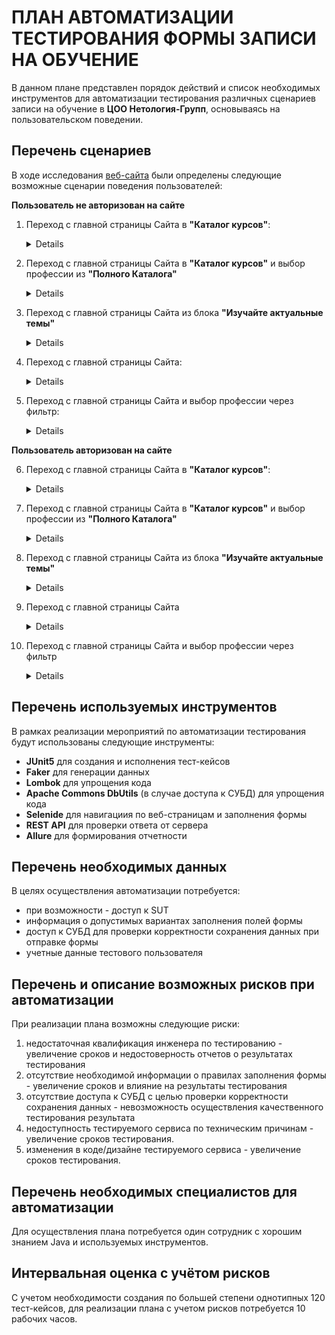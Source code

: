 # **ПЛАН АВТОМАТИЗАЦИИ ТЕСТИРОВАНИЯ ФОРМЫ ЗАПИСИ НА ОБУЧЕНИЕ**

В данном плане представлен порядок действий и список необходимых инструментов для автоматизации тестирования различных сценариев записи на обучение в **ЦОО Нетология-Групп**, основываясь на пользовательском поведении.

## **Перечень сценариев**

В ходе исследования [веб-сайта](https://netology.ru/) были определены следующие возможные сценарии поведения пользователей:

**Пользователь не авторизован на сайте**
1. Переход с главной страницы Сайта в **"Каталог курсов"**:
    <details>

    * переход в **"Каталог курсов"** вверху страницы
    * выбор из списка блока **"Программирование"**
    * выбор профессии **"Тестировщик ПО"**
    * далее один из вариантов перехода к форме записи:
        * нажатие кнопки **"Записаться"** в начале страницы в блоке с преимуществами 
        * нажатие кнопки **"Записаться"** в блоке **"Гарантия возврата денег"**
        * заполнение формы записи внизу страницы в блоке **"Запишитесь или получите консультацию"**
    * заполнение формы:
        * валидными данными
        * невалидным именем
        * невалидным номером телефона
        * невалидным email
    * отправка формы
       
    Итого по сценарию 12 тест-кейсов.


1. Переход с главной страницы Сайта в **"Каталог курсов"** и выбор профессии из **"Полного Каталога"**
    <details>

    * переход в **"Каталог курсов"** вверху страницы
    * переход в **"Полный каталог"**
    * выбор профессии **"Тестировщик ПО"** из списка
    * далее один из вариантов перехода к форме записи:
        * нажатие кнопки "Записаться" в начале страницы в блоке с преимуществами 
        * нажатие кнопки "Записаться" в блоке "Гарантия возврата денег"
        * заполнение формы записи внизу страницы в блоке "Запишитесь или получите консультацию"
    * заполнение формы:
        * валидными данными
        * невалидным именем
        * невалидным номером телефона
        * невалидным email
    * отправка формы
        
    Итого по сценарию 12 тест-кейсов.

1. Переход с главной страницы Сайта из блока **"Изучайте актуальные темы"**
    <details>

    * переход по ссылке **Программирование** блока
    * выбор профессии **"Тестировщик ПО"** из списка
    * далее один из вариантов перехода к форме записи:
        * нажатие кнопки "Записаться" в начале страницы в блоке с преимуществами 
        * нажатие кнопки "Записаться" в блоке "Гарантия возврата денег"
        * заполнение формы записи внизу страницы в блоке "Запишитесь или получите консультацию"
    * заполнение формы:
        * валидными данными
        * невалидным именем
        * невалидным номером телефона
        * невалидным email
    * отправка формы
        
    Итого по сценарию 12 тест-кейсов.


1. Переход с главной страницы Сайта:
    <details>

    * переход в пункт **"Нео"** блока **"Сделайте шаг"**,
    * выбор профессии **"Тестировщик ПО"** в списке **"Лучшие курсы для старта"**
    * далее один из вариантов перехода к форме записи:
        * нажатие кнопки "Записаться" в начале страницы в блоке с преимуществами 
        * нажатие кнопки "Записаться" в блоке "Гарантия возврата денег"
        * заполнение формы записи внизу страницы в блоке "Запишитесь или получите консультацию"
    * заполнение формы:
        * валидными данными
        * невалидным именем
        * невалидным номером телефона
        * невалидным email
    * отправка формы
        
    Итого по сценарию 12 тест-кейсов.    


1. Переход с главной страницы Сайта и выбор профессии через фильтр:
    <details>

    * переход в пункт **"Нео"** блока **"Сделайте шаг"**,
    * выбор в блоке **"Лучшие курсы для старта"** направления **"Программирование"** в фильтре справа
    * выбор профессии **"Тестировщик ПО"**  
    * далее один из вариантов перехода к форме записи:
        * нажатие кнопки "Записаться" в начале страницы в блоке с преимуществами 
        * нажатие кнопки "Записаться" в блоке "Гарантия возврата денег"
        * заполнение формы записи внизу страницы в блоке "Запишитесь или получите консультацию"
    * заполнение формы:
        * валидными данными
        * невалидным именем
        * невалидным номером телефона
        * невалидным email
    * отправка формы
        
    Итого по сценарию 12 тест-кейсов.

**Пользователь авторизован на сайте**

6. Переход с главной страницы Сайта в **"Каталог курсов"**:
    <details>

    * переход в **"Каталог курсов"** вверху страницы,
    * выбор из списка блока **"Программирование"**
    * выбор профессии **"Тестировщик ПО"**
    * далее один из вариантов перехода к форме записи:
        * нажатие кнопки **"Записаться"** в начале страницы в блоке с преимуществами 
        * нажатие кнопки **"Записаться"** в блоке **"Гарантия возврата денег"**
        * заполнение формы записи внизу страницы в блоке **"Запишитесь или получите консультацию"**
    * заполнение формы:
        * валидными данными
        * невалидным именем
        * невалидным номером телефона
        * невалидным email
    * отправка формы
        
    Итого по сценарию 12 тест-кейсов.

1. Переход с главной страницы Сайта в **"Каталог курсов"** и выбор профессии из **"Полного Каталога"**
    <details>

    * переход в **"Каталог курсов"** вверху страницы,
    * переход в **"Полный каталог"**
    * выбор профессии **"Тестировщик ПО"** из списка
    * далее один из вариантов перехода к форме записи:
        * нажатие кнопки "Записаться" в начале страницы в блоке с преимуществами 
        * нажатие кнопки "Записаться" в блоке "Гарантия возврата денег"
        * заполнение формы записи внизу страницы в блоке "Запишитесь или получите консультацию"
    * заполнение формы:
        * валидными данными
        * невалидным именем
        * невалидным номером телефона
        * невалидным email
    * отправка формы
        
    Итого по сценарию 12 тест-кейсов.

1. Переход с главной страницы Сайта из блока **"Изучайте актуальные темы"**
    <details>

    * переход по ссылке **Программирование** блока
    * выбор профессии **"Тестировщик ПО"** из списка
    * далее один из вариантов перехода к форме записи:
        * нажатие кнопки "Записаться" в начале страницы в блоке с преимуществами 
        * нажатие кнопки "Записаться" в блоке "Гарантия возврата денег"
        * заполнение формы записи внизу страницы в блоке "Запишитесь или получите консультацию"
    * заполнение формы:
        * валидными данными
        * невалидным именем
        * невалидным номером телефона
        * невалидным email
    * отправка формы
        
    Итого по сценарию 12 тест-кейсов.

1. Переход с главной страницы Сайта
    <details>

    * переход в пункт **"Нео"** блока **"Сделайте шаг"**,
    * выбор профессии **"Тестировщик ПО"** в списке **"Лучшие курсы для старта"**
    * далее один из вариантов перехода к форме записи:
        * нажатие кнопки "Записаться" в начале страницы в блоке с преимуществами 
        * нажатие кнопки "Записаться" в блоке "Гарантия возврата денег"
        * заполнение формы записи внизу страницы в блоке "Запишитесь или получите консультацию"
    * заполнение формы:
        * валидными данными
        * невалидным именем
        * невалидным номером телефона
        * невалидным email
    * отправка формы
        
    Итого по сценарию 12 тест-кейсов.    


1. Переход с главной страницы Сайта и выбор профессии через фильтр
    <details>
    
    * переход в пункт **"Нео"** блока **"Сделайте шаг"**,
    * выбор в блоке **"Лучшие курсы для старта"** направления **"Программирование"** в фильтре справа
    * выбор профессии **"Тестировщик ПО"**  
    * далее один из вариантов перехода к форме записи:
        * нажатие кнопки "Записаться" в начале страницы в блоке с преимуществами 
        * нажатие кнопки "Записаться" в блоке "Гарантия возврата денег"
        * заполнение формы записи внизу страницы в блоке "Запишитесь или получите консультацию"
    * заполнение формы:
        * валидными данными
        * невалидным именем
        * невалидным номером телефона
        * невалидным email
    * отправка формы
        
    Итого по сценарию 12 тест-кейсов.

## **Перечень используемых инструментов**

В рамках реализации мероприятий по автоматизации тестирования будут использованы следующие инструменты:
* **JUnit5** для создания и исполнения тест-кейсов
* **Faker** для генерации данных
* **Lombok** для упрощения кода
* **Apache Commons DbUtils** (в случае доступа к СУБД) для упрощения кода
* **Selenide** для навигациия по веб-страницам и заполнения формы 
* **REST API** для проверки ответа от сервера
* **Allure** для формирования отчетности


## **Перечень необходимых данных**

В целях осуществления автоматизации потребуется:

* при возможности - доступ к SUT
* информация о допустимых вариантах заполнения полей формы
* доступ к СУБД для проверки корректности сохранения данных при отправке формы
* учетные данные тестового пользователя 


## **Перечень и описание возможных рисков при автоматизации**

При реализации плана возможны следующие риски:

1. недостаточная квалификация инженера по тестированию - увеличение сроков и недостоверность отчетов о результатах тестирования 
1. отсутствие необходимой информации о правилах заполнения формы - увеличение сроков и влияние на результаты тестирования
1. отсутствие доступа к СУБД с целью проверки корректности сохранения данных - невозможность осуществления качественного тестирования результата
1. недоступность тестируемого сервиса по техническим причинам - увеличение сроков тестирования.
1. изменения в коде/дизайне тестируемого сервиса - увеличение сроков тестирования.


## **Перечень необходимых специалистов для автоматизации**

Для осуществления плана потребуется один сотрудник с хорошим знанием Java и используемых инструментов. 

## **Интервальная оценка с учётом рисков**

С учетом необходимости создания по большей степени однотипных 120 тест-кейсов, для реализации плана с учетом рисков потребуется 10 рабочих часов. 
